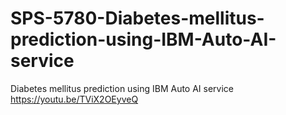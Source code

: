 # SPS-5780-Diabetes-mellitus-prediction-using-IBM-Auto-AI-service
Diabetes mellitus  prediction using IBM Auto AI service
https://youtu.be/TViX2OEyveQ
